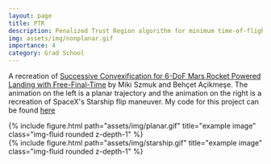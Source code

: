 ```yaml
---
layout: page
title: PTR
description: Penalized Trust Region algorithm for minimum time-of-flight 6DOF powered descent guidance. 
img: assets/img/nonplanar.gif
importance: 4
category: Grad School
---
```

A recreation of [Successive Convexification for 6-DoF Mars Rocket Powered Landing with Free-Final-Time](https://arxiv.org/pdf/1802.03827.pdf) by Miki Szmuk and Behçet Açikmeşe. The animation on the left is a planar trajectory and the animation on the right is a recreation of SpaceX's Starship flip maneuver. My code for this project can be found [here](https://github.com/govindchari/PTR)

<div class="row">
    <div class="col-sm mt-3 mt-md-0">
        {% include figure.html path="assets/img/planar.gif" title="example image" class="img-fluid rounded z-depth-1" %}
    </div>
    <div class="col-sm mt-3 mt-md-0">
        {% include figure.html path="assets/img/starship.gif" title="example image" class="img-fluid rounded z-depth-1" %}
    </div>
</div>


